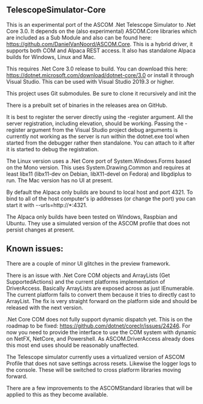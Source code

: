 ## TelescopeSimulator-Core

This is an experimental port of the ASCOM .Net Telescope Simulator to .Net Core 3.0. It depends on the (also experimental) ASCOM.Core libraries which are included as a Sub Module and also can be found here: https://github.com/DanielVanNoord/ASCOM.Core. This is a hybrid driver, it supports both COM and Alpaca REST access. It also has standalone Alpaca builds for Windows, Linux and Mac.

This requires .Net Core 3.0 release to build. You can download this here: https://dotnet.microsoft.com/download/dotnet-core/3.0 or install it through Visual Studio. This can be used with Visual Studio 2019.3 or higher.

This project uses Git submodules. Be sure to clone it recursively and init the

There is a prebuilt set of binaries in the releases area on GitHub. 

It is best to register the server directly using the -register argument. All the server registration, including elevation, should be working. Passing the -register argument from the Visual Studio project debug arguments is currently not working as the server is run within the dotnet.exe tool when started from the debugger rather then standalone. You can attach to it after it is started to debug the registration.

The Linux version uses a .Net Core port of System.Windows.Forms based on the Mono version. This uses System.Drawing.Common and requires at least libx11 (libx11-dev on Debian, libX11-devel on Fedora) and libgdiplus to run. The Mac version has no UI at present. 

By default the Alpaca only builds are bound to local host and port 4321. To bind to all of the host computer's ip addresses (or change the port) you can start it with --urls=http://*:4321.

The Alpaca only builds have been tested on Windows, Raspbian and Ubuntu. They use a simulated version of the ASCOM profile that does not persist changes at present.

## Known issues:

There are a couple of minor UI glitches in the preview framework.

There is an issue with .Net Core COM objects and ArrayLists (Get SupportedActions) and the current platforms implementation of DriverAccess. Basically ArrayLists are exposed across as just IEnumerable. The current platform fails to convert them because it tries to directly cast to ArrayList. The fix is very straight forward on the platform side and should be released with the next version.

.Net Core COM does not fully support dynamic dispatch yet. This is on the roadmap to be fixed: https://github.com/dotnet/coreclr/issues/24246. For now you need to provide the interface to use the COM system with dynamic on NetFX, NetCore, and Powershell. As ASCOM.DriverAccess already does this most end uses should be reasonably unaffected. 

The Telescope simulator currently uses a virtualized version of ASCOM Profile that does not save settings across resets. Likewise the logger logs to the console. These will be switched to cross platform libraries moving forward.

There are a few improvements to the ASCOMStandard libraries that will be applied to this as they become available.